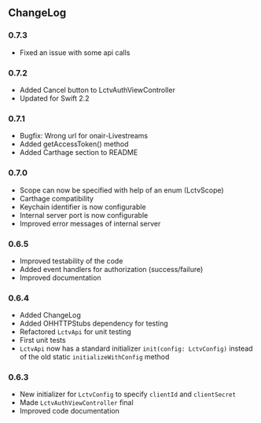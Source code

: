 ## ChangeLog

### 0.7.3

- Fixed an issue with some api calls

### 0.7.2

- Added Cancel button to LctvAuthViewController
- Updated for Swift 2.2

### 0.7.1

- Bugfix: Wrong url for onair-Livestreams
- Added getAccessToken() method
- Added Carthage section to README

### 0.7.0

- Scope can now be specified with help of an enum (LctvScope)
- Carthage compatibility
- Keychain identifier is now configurable
- Internal server port is now configurable
- Improved error messages of internal server

### 0.6.5

- Improved testability of the code
- Added event handlers for authorization (success/failure)
- Improved documentation

### 0.6.4

- Added ChangeLog
- Added OHHTTPStubs dependency for testing
- Refactored `LctvApi` for unit testing
- First unit tests
- `LctvApi` now has a standard initializer `init(config: LctvConfig)` instead
of the old static `initializeWithConfig` method

### 0.6.3

- New initializer for `LctvConfig` to specify `clientId` and `clientSecret`
- Made `LctvAuthViewController` final
- Improved code documentation
